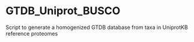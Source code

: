 # GTDB_Uniprot_BUSCO
Script to generate a homogenized GTDB database from taxa in UniprotKB reference proteomes
